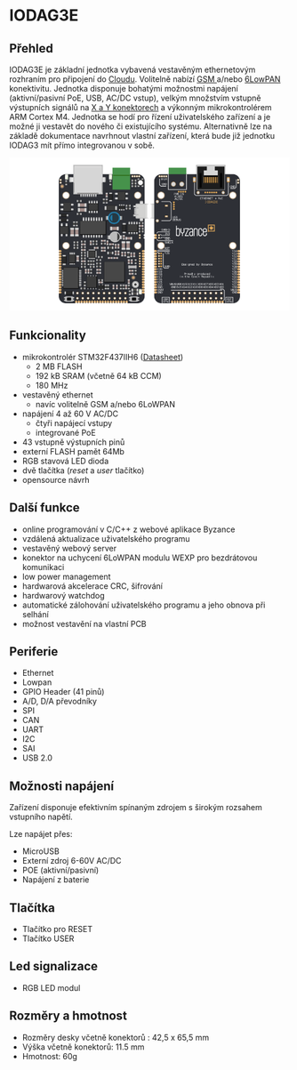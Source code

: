 # IODAG3E

## Přehled

IODAG3E je základní jednotka vybavená vestavěným ethernetovým rozhraním pro připojení do [Cloudu](../../../../cloud/cloud.md). Volitelně nabízí [GSM ](../../../konektivita/gsm.md)a/nebo [6LowPAN](https://docu.byzance.cz/~/edit/primary/hardware-a-programovani/konektivita/6lowpan)​ konektivitu. Jednotka disponuje bohatými možnostmi napájení \(aktivní/pasivní PoE, USB, AC/DC vstup\), velkým množstvím vstupně výstupních signálů na [X a Y konektorech](../../rozsirujici-moduly/#x-konektor-a-y-konektor) a výkonným mikrokontrolérem ARM Cortex M4. Jednotka se hodí pro řízení uživatelského zařízení a je možné ji vestavět do nového či existujícího systému. Alternativně lze na základě dokumentace navrhnout vlastní zařízení, která bude již jednotku IODAG3 mít přímo integrovanou v sobě.



![ioda\_board](../../../../.gitbook/assets/iodag3e.png)

## Funkcionality

* mikrokontrolér STM32F437IIH6 \([Datasheet](http://www.st.com/content/ccc/resource/technical/document/datasheet/fd/8c/0a/19/13/8f/41/99/DM00077036.pdf/files/DM00077036.pdf/jcr:content/translations/en.DM00077036.pdf)\)
  * 2 MB FLASH
  * 192 kB SRAM \(včetně 64 kB CCM\)
  * 180 MHz 
* vestavěný ethernet
  * navíc volitelně GSM a/nebo 6LoWPAN 
* napájení 4 až 60 V AC/DC
  * čtyři napájecí vstupy
  * integrované PoE
* 43 vstupně výstupních pinů
* externí FLASH pamět 64Mb
* RGB stavová LED dioda
* dvě tlačítka \(_reset_ a _user_ tlačítko\) 
* opensource návrh

## Další funkce

* online programování v C/C++ z webové aplikace Byzance
* vzdálená aktualizace uživatelského programu
* vestavěný webový server
* konektor na uchycení 6LoWPAN modulu WEXP pro bezdrátovou komunikaci
* low power management
* hardwarová akcelerace CRC, šifrování
* hardwarový watchdog
* automatické zálohování uživatelského programu a jeho obnova při selhání
* možnost vestavění na vlastní PCB

## Periferie

* Ethernet
* Lowpan
* GPIO Header \(41 pinů\) 
* A/D, D/A převodníky
* SPI 
* CAN
* UART
* I2C
* SAI
* USB 2.0

## Možnosti napájení

Zařízení disponuje efektivním spínaným zdrojem s širokým rozsahem vstupního napětí.

Lze napájet přes:

* MicroUSB 
* Externí zdroj 6-60V AC/DC
* POE \(aktivní/pasivní\)
* Napájení z baterie

## Tlačítka

* Tlačítko pro RESET
* Tlačítko USER

## Led signalizace

* RGB LED modul

## Rozměry a hmotnost

* Rozměry desky včetně konektorů : 42,5 x 65,5 mm
* Výška včetně konektorů: 11.5 mm
* Hmotnost: 60g

